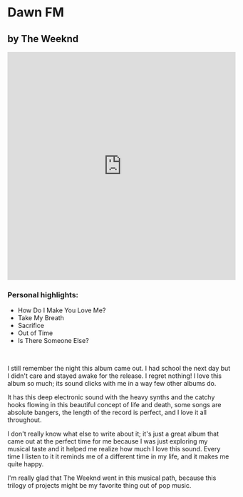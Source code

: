 <h1 class="album-page-title">Dawn FM</h1>
<h2 class="album-page-author">by The Weeknd</h2>
<iframe class="album-page-video" width="512px" height="512px" src="https://www.youtube.com/embed/-ZuS0p2qRYo?si=ZRsng9eGQ0ZlQtEN" frameborder="0" allow="accelerometer; clipboard-write; encrypted-media; gyroscope; picture-in-picture"></iframe>

### Personal highlights:
* How Do I Make You Love Me?
* Take My Breath
* Sacrifice
* Out of Time
* Is There Someone Else?

<br>

I still remember the night this album came out. I had school the next day but I didn't care and stayed awake for the release. I regret nothing! I love this album so much; its sound clicks with me in a way few other albums do.

It has this deep electronic sound with the heavy synths and the catchy hooks flowing in this beautiful concept of life and death, some songs are absolute bangers, the length of the record is perfect, and I love it all throughout.

I don't really know what else to write about it; it's just a great album that came out at the perfect time for me because I was just exploring my musical taste and it helped me realize how much I love this sound. Every time I listen to it it reminds me of a different time in my life, and it makes me quite happy.

I'm really glad that The Weeknd went in this musical path, because this trilogy of projects might be my favorite thing out of pop music.
